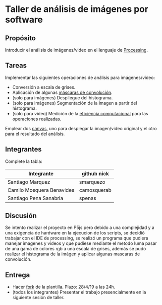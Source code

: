 # Taller de análisis de imágenes por software

## Propósito

Introducir el análisis de imágenes/video en el lenguaje de [Processing](https://processing.org/).

## Tareas

Implementar las siguientes operaciones de análisis para imágenes/video:

* Conversión a escala de grises.
* Aplicación de algunas [máscaras de convolución](https://en.wikipedia.org/wiki/Kernel_(image_processing)).
* (solo para imágenes) Despliegue del histograma.
* (solo para imágenes) Segmentación de la imagen a partir del histograma.
* (solo para video) Medición de la [eficiencia computacional](https://processing.org/reference/frameRate.html) para las operaciones realizadas.

Emplear dos [canvas](https://processing.org/reference/PGraphics.html), uno para desplegar la imagen/video original y el otro para el resultado del análisis.

## Integrantes

Complete la tabla:

| Integrante | github nick |
|------------|-------------|
|Santiago Marquez            |      smarquezo       |
|Camilo Mosquera Benavides|camosquerab|
|Santiago Pena Sanabria|spenas|

## Discusión

Se intento realizar el proyecto en P5js pero debido a una complejidad y a una exigencia de hardware en la ejecucion de los scripts, se decidió trabajar con el IDE de processing, se realizó un programa que pudiera manejar imagenes y videos y que pudiese mediante el metodo luma pasar de una gama de colores rgb a una escala de grises, además se pudo realizar el histograma de la imágen y aplicar algunas mascaras de convolución.

## Entrega

* Hacer [fork](https://help.github.com/articles/fork-a-repo/) de la plantilla. Plazo: 28/4/19 a las 24h.
* (todos los integrantes) Presentar el trabajo presencialmente en la siguiente sesión de taller.
